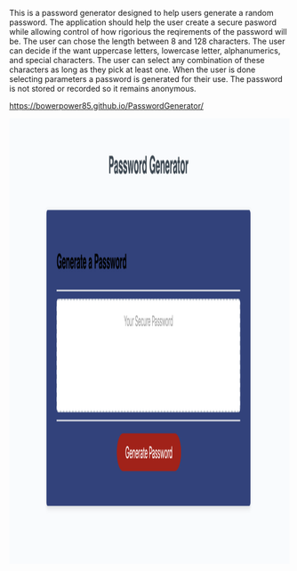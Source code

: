 This is a password generator designed to help users generate a random password. The application should help the user create a secure pasword while allowing control of how rigorious the reqirements of the password will be. The user can chose the length between 8 and 128 characters. The user can decide if the want uppercase letters, lowercase letter, alphanumerics, and special characters. The user can select any combination of these characters as long as they pick at least one. When the user is done selecting parameters a password is generated for their use. The password is not stored or recorded so it remains anonymous. 

https://bowerpower85.github.io/PasswordGenerator/

<img src="Assets/PasswordGen.png" width="800px" height="800px">
